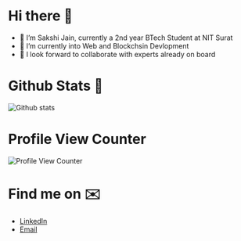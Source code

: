 # Hi there 👋

- 🤗 I’m Sakshi Jain, currently a 2nd year BTech Student at NIT Surat
- 🌱 I’m currently into Web and Blockchsin Devlopment
- 👯 I look forward to collaborate with experts already on board

# Github Stats 🚀

![Github stats](https://github-readme-stats.vercel.app/api?username=sakshijain009)

# Profile View Counter
![Profile View Counter](https://komarev.com/ghpvc/?username=sakshijain009)

# Find me on  ✉️
 * <a href="https://www.linkedin.com/in/sakshi-jain-6273161a5/" target="_blank" rel="noopener noreferrer">LinkedIn</a>
 * <a href="mailto:jainsakshi9301@gmail.com">Email</a>







